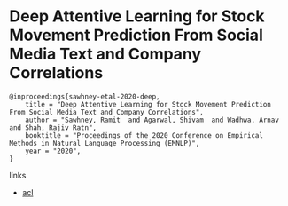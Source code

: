# Deep Attentive Learning for Stock Movement Prediction From Social Media Text and Company Correlations
```
@inproceedings{sawhney-etal-2020-deep,
    title = "Deep Attentive Learning for Stock Movement Prediction From Social Media Text and Company Correlations",
    author = "Sawhney, Ramit  and Agarwal, Shivam  and Wadhwa, Arnav  and Shah, Rajiv Ratn",
    booktitle = "Proceedings of the 2020 Conference on Empirical Methods in Natural Language Processing (EMNLP)",
    year = "2020",
}
```

links
- [acl](https://aclanthology.org/2020.emnlp-main.676/)
